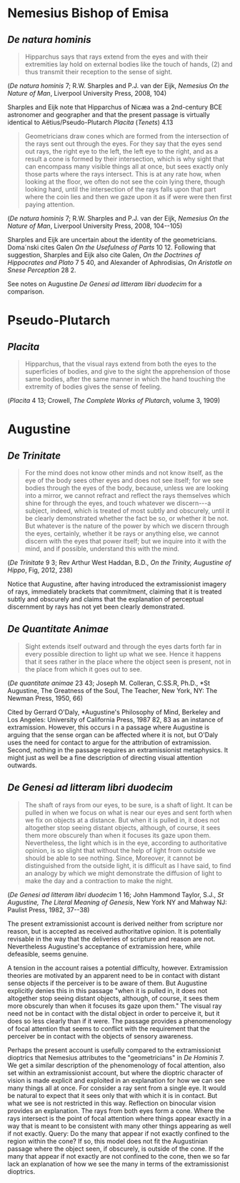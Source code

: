 # Nemesius Bishop of Emisa

## *De natura hominis*

> Hipparchus says that rays extend from the eyes and with their extremities lay hold on external bodies like the touch of hands, (2) and thus transmit their reception to the sense of sight. 

(*De natura hominis* 7; R.W. Sharples and P.J. van der Eijk, *Nemesius On the Nature of Man*, Liverpool University Press, 2008, 104)

Sharples and Eijk note that Hipparchus of Nicæa was a 2nd-century BCE astronomer and geographer and that the present passage is virtually identical to Aëtius/Pseudo-Plutarch *Placita* (*Tenets*) 4.13

> Geometricians draw cones which are formed from the intersection of the rays sent out through the eyes. For they say that the eyes send out rays, the right eye to the left, the left eye to the right, and as a result a cone is formed by their intersection, which is why sight that can encompass many visible things all at once, but sees exactly only those parts where the rays intersect. This is at any rate how, when looking at the floor, we often do not see the coin lying there, though looking hard, until the intersection of the rays falls upon that part where the coin lies and then we gaze upon it as if were were then first paying attention.

(*De natura hominis* 7; R.W. Sharples and P.J. van der Eijk, *Nemesius On the Nature of Man*, Liverpool University Press, 2008, 104--105)

Sharples and Eijk are uncertain about the identity of the geometricians. Doma´nski cites Galen *On the Usefulness of Parts* 10 12. Following that suggestion, Sharples and Eijk also cite Galen, *On the Doctrines of Hippocrates and Plato* 7 5 40, and Alexander of Aphrodisias, *On Aristotle on Snese Perception* 28 2.

See notes on Augustine *De Genesi ad litteram libri duodecim* for a comparison.


# Pseudo-Plutarch

## *Placita*

> Hipparchus, that the visual rays extend from both the eyes to the superficies of bodies, and give to the sight the apprehension of those same bodies, after the same manner in which the hand touching the extremity of bodies gives the sense of feeling.

(*Placita* 4 13; Crowell, *The Complete Works of Plutarch*, volume 3, 1909)

# Augustine

## *De Trinitate*

> For the mind does not know other minds and not know itself, as the eye of the body sees other eyes and does not see itself; for we see bodies through the eyes of the body, because, unless we are looking into a mirror, we cannot refract and reflect the rays themselves which shine for through the eyes, and touch whatever we discern---a subject, indeed, which is treated of most subtly and obscurely, until it be clearly demonstrated whether the fact be so, or whether it be not. But whatever is the nature of the power by which we discern through the eyes, certainly, whether it be rays or anything else, we cannot discern with the eyes that power itself; but we inquire into it with the mind, and if possible, understand this with the mind.

(*De Trinitate* 9 3; Rev Arthur West Haddan, B.D., *On the Trinity, Augustine of Hippo*, Fig, 2012, 238)

Notice that Augustine, after having introduced the extramissionist imagery of rays, immediately brackets that commitment, claiming that it is treated subtly and obscurely and claims that the explanation of perceptual discernment by rays has not yet been clearly demonstrated.

## *De Quantitate Animae*

> Sight extends itself outward and through the eyes darts forth far in every possible direction to light up what we see. Hence it happens that it sees rather in the place where the object seen is present, not in the place from which it goes out to see.

(*De quantitate animae* 23 43; Joseph M. Colleran, C.SS.R, Ph.D., *St Augustine, The Greatness of the Soul, The Teacher, New York, NY: The Newman Press, 1950, 66)

Cited by Gerrard O'Daly, *Augustine's Philosophy of Mind, Berkeley and Los Angeles: University of California Press, 1987 82, 83 as an instance of extramission. However, this occurs i n a passage where Augustine is arguing that the sense organ can be affected where it is not, but O'Daly uses the need for contact to argue for the attribution of extramission. Second, nothing in the passage requires an extramissionist metaphysics. It might just as well be a fine description of directing visual attention outwards.

## *De Genesi ad litteram libri duodecim*

> The shaft of rays from our eyes, to be sure, is a shaft of light. It can be pulled in when we focus on what is near our eyes and sent forth when we fix on objects at a distance. But when it is pulled in, it does not altogether stop seeing distant objects, although, of course, it sees them more obscurely than when it focuses its gaze upon them. Nevertheless, the light which is in the eye, according to authoritative opinion, is so slight that without the help of light from outside we should be able to see nothing. Since, Moreover, it cannot be distinguished from the outside light, it is difficult as I have said, to find an analogy by which we might demonstrate the diffusion of light to make the day and a contraction to make the night.

(*De Genesi ad litteram libri duodecim* 1 16; John Hammond Taylor, S.J., *St Augustine, The Literal Meaning of Genesis*, New York NY and Mahway NJ: Paulist Press, 1982, 37--38)

The present extramissionist account is derived neither from scripture nor reason, but is accepted as received authoritative opinion. It is potentially revisable in the way that the deliveries of scripture and reason are not. Nevertheless Augustine's acceptance of extramission here, while defeasible, seems genuine.

A tension in the account raises a potential difficulty, however. Extramission theories are motivated by an apparent need to be in contact with distant sense objects if the perceiver is to be aware of them. But Augustine explicitly denies this in this passage "when it is pulled in, it does not altogether stop seeing distant objects, although, of course, it sees them more obscurely than when it focuses its gaze upon them." The visual ray need not be in contact with the distal object in order to perceive it, but it does so less clearly than if it were. The passage provides a phenomenology of focal attention that seems to conflict with the requirement that the perceiver be in contact with the objects of sensory awareness.

Perhaps the present account is usefully compared to the extramissionist dioptrics that Nemesius attributes to the "geometricians" in *De Hominis* 7. We get a similar description of the phenomenology of focal attention, also set within an extramissionist account, but where the dioptric character of vision is made explicit and exploited in an explanation for how we can see many things all at once. For consider a ray sent from a single eye. It would be natural to expect that it sees only that with which it is in contact. But what we see is not restricted in this way. Reflection on binocular vision provides an explanation. The rays from both eyes form a cone. Where the rays intersect is the point of focal attention where things appear exactly in a way that is meant to be consistent with many other things appearing as well if not exactly. Query: Do the many that appear if not exactly confined to the region within the cone? If so, this model does not fit the Augustinian passage where the object seen, if obscurely, is outside of the cone. If the many that appear if not exactly are not confined to the cone, then we so far lack an explanation of how we see the many in terms of the extramissionist dioptrics.

